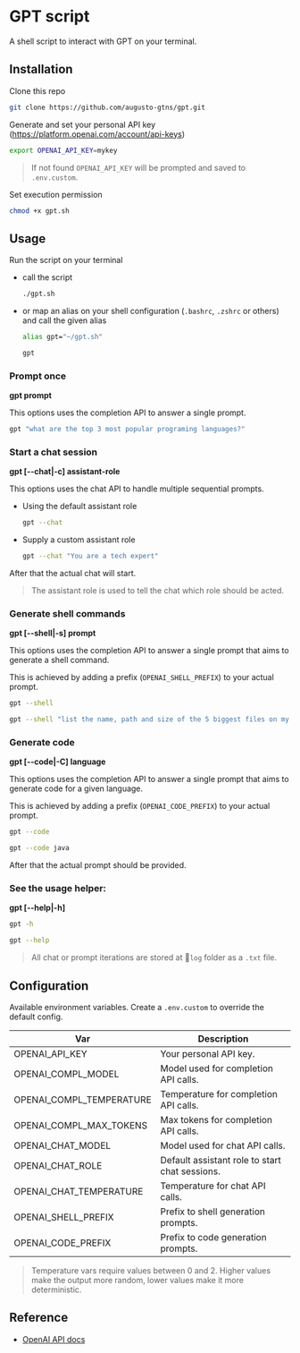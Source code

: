 # GPT script

A shell script to interact with GPT on your terminal.

## Installation

Clone this repo

```bash
git clone https://github.com/augusto-gtns/gpt.git
```

Generate and set your personal API key (https://platform.openai.com/account/api-keys)

```bash
export OPENAI_API_KEY=mykey
```

> If not found `OPENAI_API_KEY` will be prompted and saved to `.env.custom`.

Set execution permission

```bash
chmod +x gpt.sh
```

## Usage

Run the script on your terminal

- call the script

  ```bash
  ./gpt.sh
  ```

- or map an alias on your shell configuration (`.bashrc`, `.zshrc` or others) and call the given alias

  ```bash
  alias gpt="~/gpt.sh"
  ```

  ```bash
  gpt
  ```

### Prompt once

**gpt prompt**

This options uses the completion API to answer a single prompt.

```bash
gpt "what are the top 3 most popular programing languages?"
```

### Start a chat session

**gpt [--chat|-c] assistant-role**

This options uses the chat API to handle multiple sequential prompts.

- Using the default assistant role

  ```bash
  gpt --chat
  ```

- Supply a custom assistant role

  ```bash
  gpt --chat "You are a tech expert"
  ```

After that the actual chat will start.

> The assistant role is used to tell the chat which role should be acted.

### Generate shell commands

**gpt [--shell|-s] prompt**

This options uses the completion API to answer a single prompt that aims to generate a shell command.

This is achieved by adding a prefix (`OPENAI_SHELL_PREFIX`) to your actual prompt.

```bash
gpt --shell
```

```bash
gpt --shell "list the name, path and size of the 5 biggest files on my whole computer"
```

### Generate code

**gpt [--code|-C] language**

This options uses the completion API to answer a single prompt that aims to generate code for a given language.

This is achieved by adding a prefix (`OPENAI_CODE_PREFIX`) to your actual prompt.

```bash
gpt --code
```

```bash
gpt --code java
```

After that the actual prompt should be provided.

### See the usage helper:

**gpt [--help|-h]**

```bash
gpt -h
```

```bash
gpt --help
```

> All chat or prompt iterations are stored at 📁`log` folder as a `.txt` file.

## Configuration

Available environment variables. Create a `.env.custom` to override the default config.

| Var                      | Description                                    |
| ------------------------ | ---------------------------------------------- |
| OPENAI_API_KEY           | Your personal API key.                         |
| OPENAI_COMPL_MODEL       | Model used for completion API calls.           |
| OPENAI_COMPL_TEMPERATURE | Temperature for completion API calls.          |
| OPENAI_COMPL_MAX_TOKENS  | Max tokens for completion API calls.           |
| OPENAI_CHAT_MODEL        | Model used for chat API calls.                 |
| OPENAI_CHAT_ROLE         | Default assistant role to start chat sessions. |
| OPENAI_CHAT_TEMPERATURE  | Temperature for chat API calls.                |
| OPENAI_SHELL_PREFIX      | Prefix to shell generation prompts.            |
| OPENAI_CODE_PREFIX       | Prefix to code generation prompts.             |

> Temperature vars require values between 0 and 2. Higher values make the output more random, lower values make it more deterministic.

## Reference

- [OpenAI API docs](https://platform.openai.com/docs/api-reference)
